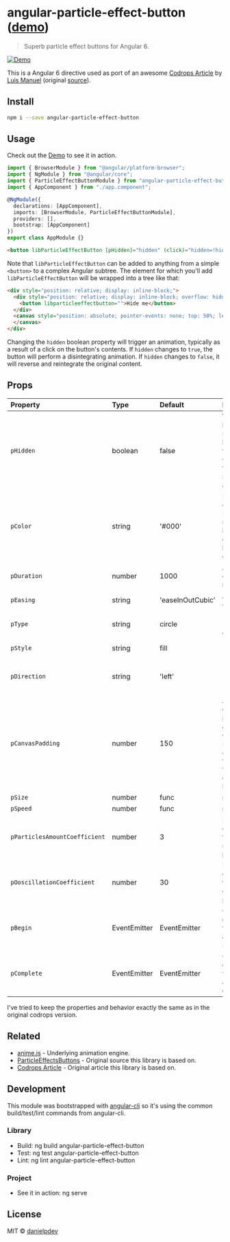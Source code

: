 # angular-particle-effect-button ([demo](https://codesandbox.io/s/j0jyz323v))

> Superb particle effect buttons for Angular 6.

[![Demo](https://raw.githubusercontent.com/danielpdev/angular-particle-effect-button/master/demo-animation.gif)](https://github.com/danielpdev/angular-particle-effect-button)

This is a Angular 6 directive used as port of an awesome [Codrops Article](https://tympanus.net/codrops/2018/04/25/particle-effects-for-buttons/) by [Luis Manuel](https://tympanus.net/codrops/author/luis/) (original [source](https://github.com/codrops/ParticleEffectsButtons/)).

## Install

```bash
npm i --save angular-particle-effect-button
```

## Usage

Check out the [Demo](https://codesandbox.io/s/j0jyz323v/) to see it in action.

```ts
import { BrowserModule } from "@angular/platform-browser";
import { NgModule } from "@angular/core";
import { ParticleEffectButtonModule } from "angular-particle-effect-button";
import { AppComponent } from "./app.component";

@NgModule({
  declarations: [AppComponent],
  imports: [BrowserModule, ParticleEffectButtonModule],
  providers: [],
  bootstrap: [AppComponent]
})
export class AppModule {}
```

```html
<button libParticleEffectButton [pHidden]="hidden" (click)="hidden=!hidden">Hide me</button>
```

Note that `libParticleEffectButton` can be added to anything from a simple `<button>` to a complex Angular subtree. The element for which you'll add `libParticleEffectButton`
will be wrapped into a tree like that:
```html
<div style="position: relative; display: inline-block;">
  <div style="position: relative; display: inline-block; overflow: hidden;">
    <button libparticleeffectbutton="">Hide me</button>
  </div>
  <canvas style="position: absolute; pointer-events: none; top: 50%; left: 50%; transform: translate3d(-50%, -50%, 0px); display: none;">
  </canvas>
</div>
```

Changing the `hidden` boolean property will trigger an animation, typically as a result of a click on the button's contents. 
If `hidden` changes to `true`, the button will perform a disintegrating animation. If `hidden` changes to `false`, it will reverse and reintegrate the original content.

## Props

| Property      | Type               | Default                               | Description                                                                                                                                  |
|:--------------|:-------------------|:--------------------------------------|:---------------------------------------------------------------------------------------------------------------------------------------------|
| `pHidden`  | boolean           | false                                  | Whether button should be hidden or visible. Changing this property starts an animation. |
| `pColor`  | string           | '#000'                                  | Particle color. Should match the button content's background color |
| `pDuration`  | number           | 1000                                  | Animation duration in milliseconds. |
| `pEasing`  | string           | 'easeInOutCubic'                        | Animation easing. |
| `pType`  | string           | circle                                  | 'circle' or 'rectangle' or 'triangle' |
| `pStyle`  | string           | fill                                  | 'fill' or 'stroke' |
| `pDirection`  | string           | 'left'                                  | 'left' or 'right' or 'top' or 'bottom' |
| `pCanvasPadding`  | number           | 150                                  | Amount of extra padding to add to the canvas since the animation will overflow the content's bounds |
| `pSize`  | number | func           | random(4)                             | Particle size. May be a static number or a function which returns numbers. |
| `pSpeed`  | number | func           | random(2)                             | Particle speed. May be a static number or a function which returns numbers. |
| `pParticlesAmountCoefficient`  | number    | 3                             | Increases or decreases the relative number of particles |
| `pOoscillationCoefficient`  | number           | 30                         | Increases or decreases the relative curvature of particles |
| `pBegin`  | EventEmitter           | EventEmitter                                     | Callback to get notified when the animation starts. |
| `pComplete`  | EventEmitter           | EventEmitter                                  | Callback to get notified when the animation completes. |


I've tried to keep the properties and behavior exactly the same as in the original codrops version.

## Related

- [anime.js](http://animejs.com/) - Underlying animation engine.
- [ParticleEffectsButtons](https://github.com/codrops/ParticleEffectsButtons/) - Original source this library is based on.
- [Codrops Article](https://tympanus.net/codrops/2018/04/25/particle-effects-for-buttons/) - Original article this library is based on.


## Development
This module was bootstrapped with [angular-cli](https://cli.angular.io) so it's using the common build/test/lint commands from angular-cli.
### Library
- Build: ng build angular-particle-effect-button
- Test: ng test angular-particle-effect-button
- Lint: ng lint angular-particle-effect-button
### Project
- See it in action: ng serve

## License

MIT © [danielpdev](https://github.com/danielpdev)
